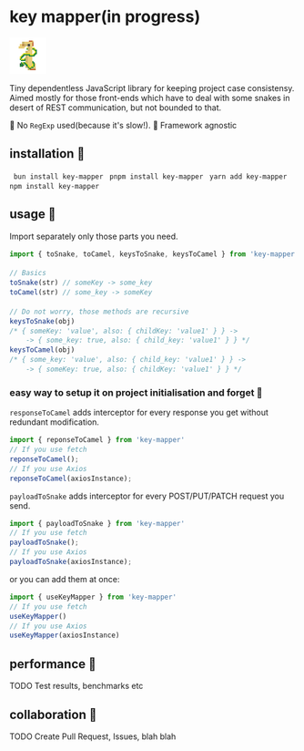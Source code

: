 

# key mapper(in progress) 

![image](logo.png)

Tiny dependentless JavaScript library for keeping project case consistensy. 
Aimed mostly for those front-ends which have to deal with some snakes in desert of REST communication, but not bounded to that.

🍥 No `RegExp` used(because it's slow!).
🍥 Framework agnostic

## installation 🥢 

``` bun install key-mapper```
``` pnpm install key-mapper```
``` yarn add key-mapper```
``` npm install key-mapper```

## usage 🍜 
Import separately only those parts you need.
```js    
import { toSnake, toCamel, keysToSnake, keysToCamel } from 'key-mapper'

// Basics
toSnake(str) // someKey -> some_key 
toCamel(str) // some_key -> someKey

// Do not worry, those methods are recursive
keysToSnake(obj) 
/* { someKey: 'value', also: { childKey: 'value1' } } -> 
    -> { some_key: true, also: { child_key: 'value1' } } */
keysToCamel(obj)
/* { some_key: 'value', also: { child_key: 'value1' } } -> 
    -> { someKey: true, also: { childKey: 'value1' } } */
```


### easy way to setup it on project initialisation and forget 🥡

`responseToCamel`  adds interceptor for every response you get without redundant modification. 
```js
import { reponseToCamel } from 'key-mapper'
// If you use fetch
reponseToCamel();
// If you use Axios
reponseToCamel(axiosInstance);
```

`payloadToSnake` adds interceptor for every POST/PUT/PATCH request you send.
```js
import { payloadToSnake } from 'key-mapper'
// If you use fetch
payloadToSnake();
// If you use Axios
payloadToSnake(axiosInstance);
```

or you can add them at once: 
```js
import { useKeyMapper } from 'key-mapper'
// If you use fetch
useKeyMapper()
// If you use Axios
useKeyMapper(axiosInstance)
```

## performance 🏮
TODO
Test results, benchmarks etc

## collaboration 🍢
TODO
Create Pull Request, Issues, blah blah
